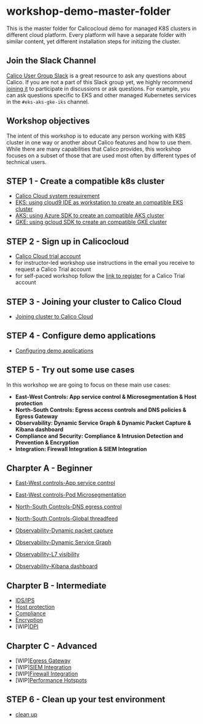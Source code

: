 # workshop-demo-master-folder
This is the master folder for Calicocloud demo for managed K8S clusters in different cloud platform. Every platform will have a separate folder with similar content, yet different installation steps for initizing the cluster. 

## Join the Slack Channel

[Calico User Group Slack](https://slack.projectcalico.org/) is a great resource to ask any questions about Calico. If you are not a part of this Slack group yet, we highly recommend [joining it](https://slack.projectcalico.org/) to participate in discussions or ask questions. For example, you can ask questions specific to EKS and other managed Kubernetes services in the `#eks-aks-gke-iks` channel.

## Workshop objectives

The intent of this workshop is to educate any person working with K8S cluster in one way or another about Calico features and how to use them. While there are many capabilities that Calico provides, this workshop focuses on a subset of those that are used most often by different types of technical users.


## STEP 1 - Create a compatible k8s cluster 

  - [Calico Cloud system requirement](https://docs.calicocloud.io/install/system-requirements)
  - [EKS: using cloud9 IDE as workstation to create an compatible EKS cluster](modules/creating-eks-cluster.md)
  - [AKS: using Azure SDK to create an compatible AKS cluster](modules/creating-aks-cluster.md)
  - [GKE: using gcloud SDK to create an compatible GKE cluster](modules/creating-gke-cluster.md)

## STEP 2 - Sign up in Calicocloud  

  - [Calico Cloud trial account](https://www.calicocloud.io/home/)
  - for instructor-led workshop use instructions in the email you receive to request a Calico Trial account
  - for self-paced workshop follow the [link to register](https://www.calicocloud.io/home) for a Calico Trial account

## STEP 3 - Joining your cluster to Calico Cloud

  - [Joining cluster to Calico Cloud](modules/joining-calico-cloud.md)


## STEP 4 - Configure demo applications

  - [Configuring demo applications](modules/configuring-demo-apps.md)

## STEP 5 - Try out some use cases

In this workshop we are going to focus on these main use cases:


- **East-West Controls: App service control & Microsegmentation & Host protection**
- **North-South Controls: Egress access controls and DNS policies & Egress Gateway**
- **Observability: Dynamic Service Graph & Dynamic Packet Capture & Kibana dashboard**
- **Compliance and Security: Compliance & Intrusion Detection and Prevention & Encryption**
- **Integration: Firewall Integration & SIEM Integration**

## Charpter A - Beginner

- [East-West controls-App service control](modules/app-service-control.md)
- [East-West controls-Pod Microsegmentation](modules/pod-microsegmentation.md)
- [North-South Controls-DNS egress control](modules/egress-dns-controls.md)
- [North-South Controls-Global threadfeed](modules/egress-access-controls.md)

- [Observability-Dynamic packet capture](modules/dynamic-packet-capture.md) 
- [Observability-Dynamic Service Graph](modules/dynamic-service-graph.md)
- [Observability-L7 visibility](modules/enable-l7-visibility.md) 
- [Observability-Kibana dashboard](modules/kibana-dashboard.md)


## Charpter B - Intermediate

- [IDS/IPS](modules/intrusion-detection-protection.md)
- [Host protection](modules/host-protection.md)
- [Compliance](modules/compliance-reports.md) 
- [Encryption](modules/encryption.md) 
- [WIP][DPI](modules/dpi.md) 


## Charpter C - Advanced

- [WIP][Egress Gateway](modules/egress-gateway.md) 
- [WIP][SIEM Integration](modules/siem-integration.md) 
- [WIP][Firewall Integration](modules/firewall-integration.md) 
- [WIP][Performance Hotspots](modules/performance-hotspots.md) 


## STEP 6 - Clean up your test environment

- [clean up](modules/clean-up.md)